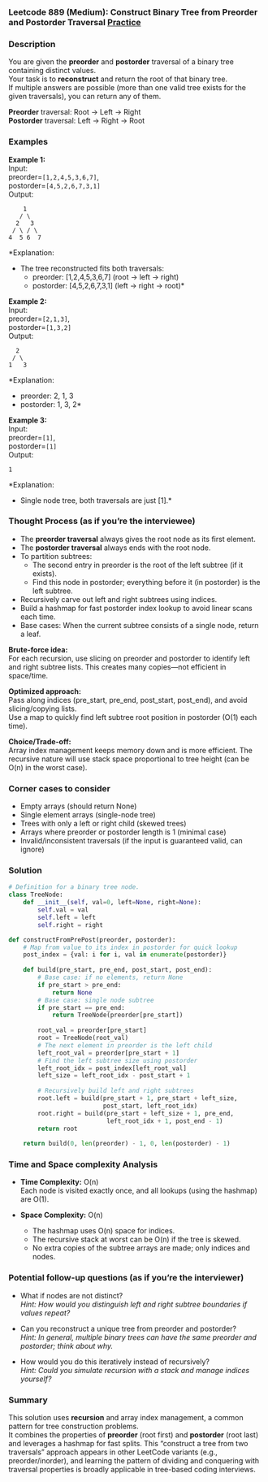 ### Leetcode 889 (Medium): Construct Binary Tree from Preorder and Postorder Traversal [Practice](https://leetcode.com/problems/construct-binary-tree-from-preorder-and-postorder-traversal)

### Description  
You are given the **preorder** and **postorder** traversal of a binary tree containing distinct values.  
Your task is to **reconstruct** and return the root of that binary tree.  
If multiple answers are possible (more than one valid tree exists for the given traversals), you can return any of them.

**Preorder** traversal: Root → Left → Right  
**Postorder** traversal: Left → Right → Root

### Examples  

**Example 1:**  
Input:  
preorder=`[1,2,4,5,3,6,7]`,  
postorder=`[4,5,2,6,7,3,1]`  
Output:  
``` 
    1
   / \
  2   3
 / \ / \
4  5 6  7
```
*Explanation:  
- The tree reconstructed fits both traversals:
  - preorder: [1,2,4,5,3,6,7] (root → left → right)
  - postorder: [4,5,2,6,7,3,1] (left → right → root)*

**Example 2:**  
Input:  
preorder=`[2,1,3]`,  
postorder=`[1,3,2]`  
Output:  
```
  2
 / \
1   3
```
*Explanation:  
- preorder: 2, 1, 3  
- postorder: 1, 3, 2*

**Example 3:**  
Input:  
preorder=`[1]`,  
postorder=`[1]`  
Output:  
```
1
```
*Explanation:  
- Single node tree, both traversals are just [1].*


### Thought Process (as if you’re the interviewee)  

- The **preorder traversal** always gives the root node as its first element.
- The **postorder traversal** always ends with the root node.
- To partition subtrees:
  - The second entry in preorder is the root of the left subtree (if it exists).
  - Find this node in postorder; everything before it (in postorder) is the left subtree.
- Recursively carve out left and right subtrees using indices.
- Build a hashmap for fast postorder index lookup to avoid linear scans each time.
- Base cases: When the current subtree consists of a single node, return a leaf.

**Brute-force idea:**  
For each recursion, use slicing on preorder and postorder to identify left and right subtree lists. This creates many copies—not efficient in space/time.

**Optimized approach:**  
Pass along indices (pre_start, pre_end, post_start, post_end), and avoid slicing/copying lists.  
Use a map to quickly find left subtree root position in postorder (O(1) each time).

**Choice/Trade-off:**  
Array index management keeps memory down and is more efficient. The recursive nature will use stack space proportional to tree height (can be O(n) in the worst case).


### Corner cases to consider  
- Empty arrays (should return None)
- Single element arrays (single-node tree)
- Trees with only a left or right child (skewed trees)
- Arrays where preorder or postorder length is 1 (minimal case)
- Invalid/inconsistent traversals (if the input is guaranteed valid, can ignore)


### Solution

```python
# Definition for a binary tree node.
class TreeNode:
    def __init__(self, val=0, left=None, right=None):
        self.val = val
        self.left = left
        self.right = right

def constructFromPrePost(preorder, postorder):
    # Map from value to its index in postorder for quick lookup
    post_index = {val: i for i, val in enumerate(postorder)}
    
    def build(pre_start, pre_end, post_start, post_end):
        # Base case: if no elements, return None
        if pre_start > pre_end:
            return None
        # Base case: single node subtree
        if pre_start == pre_end:
            return TreeNode(preorder[pre_start])
        
        root_val = preorder[pre_start]
        root = TreeNode(root_val)
        # The next element in preorder is the left child
        left_root_val = preorder[pre_start + 1]
        # Find the left subtree size using postorder
        left_root_idx = post_index[left_root_val]
        left_size = left_root_idx - post_start + 1
        
        # Recursively build left and right subtrees
        root.left = build(pre_start + 1, pre_start + left_size,
                          post_start, left_root_idx)
        root.right = build(pre_start + left_size + 1, pre_end,
                           left_root_idx + 1, post_end - 1)
        return root
    
    return build(0, len(preorder) - 1, 0, len(postorder) - 1)
```

### Time and Space complexity Analysis  

- **Time Complexity:** O(n)  
  Each node is visited exactly once, and all lookups (using the hashmap) are O(1).

- **Space Complexity:** O(n)  
  - The hashmap uses O(n) space for indices.
  - The recursive stack at worst can be O(n) if the tree is skewed.
  - No extra copies of the subtree arrays are made; only indices and nodes.


### Potential follow-up questions (as if you’re the interviewer)  

- What if nodes are not distinct?  
  *Hint: How would you distinguish left and right subtree boundaries if values repeat?*

- Can you reconstruct a unique tree from preorder and postorder?  
  *Hint: In general, multiple binary trees can have the same preorder and postorder; think about why.*

- How would you do this iteratively instead of recursively?  
  *Hint: Could you simulate recursion with a stack and manage indices yourself?*


### Summary
This solution uses **recursion** and array index management, a common pattern for tree construction problems.  
It combines the properties of **preorder** (root first) and **postorder** (root last) and leverages a hashmap for fast splits. This “construct a tree from two traversals” approach appears in other LeetCode variants (e.g., preorder/inorder), and learning the pattern of dividing and conquering with traversal properties is broadly applicable in tree-based coding interviews.